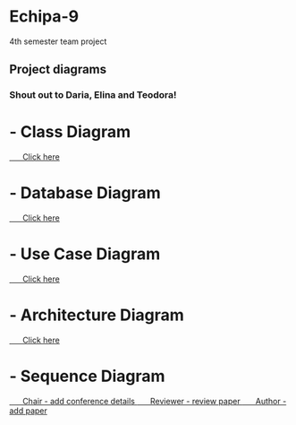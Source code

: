 # Echipa-9
4th semester team project

## Project diagrams

### Shout out to Daria, Elina and Teodora!

# - Class Diagram 
<a href="https://github.com/albu-alex/Echipa-9/blob/main/diagrams/Class%20Diagram%20-%20Conference%20Management%20System.pdf">
&nbsp &nbsp &nbsp Click here
</a>

# - Database Diagram
<a href="https://github.com/albu-alex/Echipa-9/blob/main/diagrams/Database%20diagram.pdf">
&nbsp &nbsp &nbsp Click here
</a>

# - Use Case Diagram
<a href="https://github.com/albu-alex/Echipa-9/blob/main/diagrams/Use%20Case%20Diagram%20-%20Conference%20Management%20System.pdf">
&nbsp &nbsp &nbsp Click here
</a>

# - Architecture Diagram

<a href="https://github.com/albu-alex/Echipa-9/blob/main/diagrams/Architecture%20diagram.pdf">
&nbsp &nbsp &nbsp Click here
</a>

# - Sequence Diagram

<a href="diagrams/Chair conference details - sequence diagram.pdf">
&nbsp &nbsp &nbsp Chair - add conference details
</a>

<a href="diagrams/Review paper - sequence diagram.pdf">
&nbsp &nbsp &nbsp Reviewer - review paper
</a>

<a href="diagrams/Author add paper - sequence diagram.png">
&nbsp &nbsp &nbsp Author - add paper
</a>

